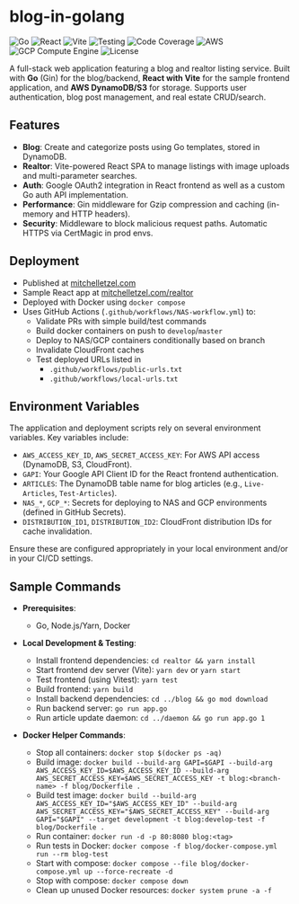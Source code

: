 # blog-in-golang

![Go](https://img.shields.io/badge/Go-1.24.6+-00ADD8.svg?style=flat&logo=go)
![React](https://img.shields.io/badge/React-19.2+-61DAFB.svg?style=flat&logo=react)
![Vite](https://img.shields.io/badge/Vite-7.1+-646CFF.svg?style=flat&logo=vite)
![Testing](https://img.shields.io/badge/Testing-Vitest-green.svg?style=flat&logo=vitest)
![Code Coverage](https://img.shields.io/badge/Code%20Coverage-%3E90%25-green.svg?style=flat&logo=vitest)
![AWS](https://img.shields.io/badge/AWS-ACM%20%7C%20CloudFront%20%7C%20DynamoDB%20%7C%20Route53%20%7C%20S3-FF9900.svg?style=flat&logo=amazonaws)
![GCP Compute Engine](https://img.shields.io/badge/GCP-Compute%20Engine-4285F4.svg?style=flat&logo=google-cloud)
![License](https://img.shields.io/badge/License-MIT-blue.svg)

A full-stack web application featuring a blog and realtor listing service. Built with **Go** (Gin) for the blog/backend, **React with Vite** for the sample frontend application, and **AWS DynamoDB/S3** for storage. Supports user authentication, blog post management, and real estate CRUD/search.

## Features

- **Blog**: Create and categorize posts using Go templates, stored in DynamoDB.
- **Realtor**: Vite-powered React SPA to manage listings with image uploads and multi-parameter searches.
- **Auth**: Google OAuth2 integration in React frontend as well as a custom Go auth API implementation.
- **Performance**: Gin middleware for Gzip compression and caching (in-memory and HTTP headers).
- **Security**: Middleware to block malicious request paths. Automatic HTTPS via CertMagic in prod envs.

## Deployment

- Published at [mitchelletzel.com](https://mitchelletzel.com)
- Sample React app at [mitchelletzel.com/realtor](https://mitchelletzel.com/realtor)
- Deployed with Docker using `docker compose`
- Uses GitHub Actions (`.github/workflows/NAS-workflow.yml`) to:
  - Validate PRs with simple build/test commands
  - Build docker containers on push to `develop`/`master`
  - Deploy to NAS/GCP containers conditionally based on branch
  - Invalidate CloudFront caches
  - Test deployed URLs listed in
    - `.github/workflows/public-urls.txt`
    - `.github/workflows/local-urls.txt`

## Environment Variables

The application and deployment scripts rely on several environment variables. Key variables include:

- `AWS_ACCESS_KEY_ID`, `AWS_SECRET_ACCESS_KEY`: For AWS API access (DynamoDB, S3, CloudFront).
- `GAPI`: Your Google API Client ID for the React frontend authentication.
- `ARTICLES`: The DynamoDB table name for blog articles (e.g., `Live-Articles`, `Test-Articles`).
- `NAS_*`, `GCP_*`: Secrets for deploying to NAS and GCP environments (defined in GitHub Secrets).
- `DISTRIBUTION_ID1`, `DISTRIBUTION_ID2`: CloudFront distribution IDs for cache invalidation.

Ensure these are configured appropriately in your local environment and/or in your CI/CD settings.

## Sample Commands

- **Prerequisites**:
  - Go, Node.js/Yarn, Docker

- **Local Development & Testing**:
  - Install frontend dependencies: `cd realtor && yarn install`
  - Start frontend dev server (Vite): `yarn dev` or `yarn start`
  - Test frontend (using Vitest): `yarn test`
  - Build frontend: `yarn build`
  - Install backend dependencies: `cd ../blog && go mod download`
  - Run backend server: `go run app.go`
  - Run article update daemon: `cd ../daemon && go run app.go 1`

- **Docker Helper Commands**:
  - Stop all containers: `docker stop $(docker ps -aq)`
  - Build image: `docker build --build-arg GAPI=$GAPI --build-arg AWS_ACCESS_KEY_ID=$AWS_ACCESS_KEY_ID --build-arg  AWS_SECRET_ACCESS_KEY=$AWS_SECRET_ACCESS_KEY -t blog:<branch-name> -f blog/Dockerfile .`
  - Build test image: `docker build --build-arg AWS_ACCESS_KEY_ID="$AWS_ACCESS_KEY_ID" --build-arg AWS_SECRET_ACCESS_KEY="$AWS_SECRET_ACCESS_KEY" --build-arg GAPI="$GAPI" --target development -t blog:develop-test -f blog/Dockerfile .`
  - Run container: `docker run -d -p 80:8080 blog:<tag>`
  - Run tests in Docker: `docker compose -f blog/docker-compose.yml run --rm blog-test`
  - Start with compose: `docker compose --file blog/docker-compose.yml up --force-recreate -d`
  - Stop with compose: `docker compose down`
  - Clean up unused Docker resources: `docker system prune -a -f`
